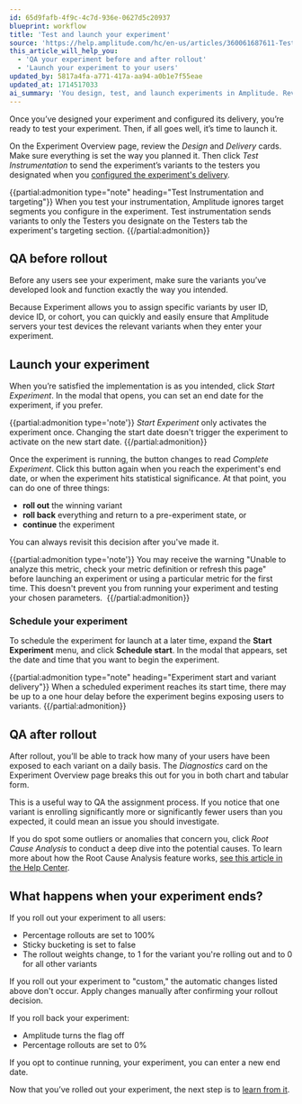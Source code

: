 ```yaml
---
id: 65d9fafb-4f9c-4c7d-936e-0627d5c20937
blueprint: workflow
title: 'Test and launch your experiment'
source: 'https://help.amplitude.com/hc/en-us/articles/360061687611-Test-and-launch-your-experiment'
this_article_will_help_you:
  - 'QA your experiment before and after rollout'
  - 'Launch your experiment to your users'
updated_by: 5817a4fa-a771-417a-aa94-a0b1e7f55eae
updated_at: 1714517033
ai_summary: 'You design, test, and launch experiments in Amplitude. Review design and delivery, test instrumentation, and ensure variants work as intended before launching. Start experiments and schedule them for later. Monitor user exposure to variants and investigate any unexpected enrollments. Roll out winning variants, roll back, or continue the experiment. After the experiment ends, make necessary changes based on the outcome. Use Root Cause Analysis to investigate anomalies. Learn from the experiment to improve.'
---
```

Once you’ve designed your experiment and configured its delivery, you’re ready to test your experiment. Then, if all goes well, it’s time to launch it.

On the Experiment Overview page, review the *Design* and *Delivery* cards. Make sure everything is set the way you planned it. Then click *Test Instrumentation* to send the experiment’s variants to the testers you designated when you [configured the experiment's delivery](/docs/feature-experiment/workflow/configure-delivery).

{{partial:admonition type="note" heading="Test Instrumentation and targeting"}}
When you test your instrumentation, Amplitude ignores target segments you configure in the experiment. Test instrumentation sends variants to only the Testers you designate on the Testers tab the experiment's targeting section.
{{/partial:admonition}}

## QA before rollout

Before any users see your experiment, make sure the variants you’ve developed look and function exactly the way you intended.

Because Experiment allows you to assign specific variants by user ID, device ID, or cohort, you can quickly and easily ensure that Amplitude servers your test devices the relevant variants when they enter your experiment. 

## Launch your experiment

When you’re satisfied the implementation is as you intended, click *Start Experiment*. In the modal that opens, you can set an end date for the experiment, if you prefer.

{{partial:admonition type='note'}}
*Start Experiment* only activates the experiment once. Changing the start date doesn't trigger the experiment to activate on the new start date.
{{/partial:admonition}}

Once the experiment is running, the button changes to read *Complete Experiment*. Click this button again when you reach the experiment's end date, or when the experiment hits statistical significance. At that point, you can do one of three things:

* **roll out** the winning variant
* **roll back** everything and return to a pre-experiment state, or
* **continue** the experiment

You can always revisit this decision after you've made it.

{{partial:admonition type='note'}}
You may receive the warning "Unable to analyze this metric, check your metric definition or refresh this page" before launching an experiment or using a particular metric for the first time. This doesn't prevent you from running your experiment and testing your chosen parameters. 
{{/partial:admonition}}

### Schedule your experiment

To schedule the experiment for launch at a later time, expand the **Start Experiment** menu, and click **Schedule start**. In the modal that appears, set the date and time that you want to begin the experiment. 

{{partial:admonition type="note" heading="Experiment start and variant delivery"}}
When a scheduled experiment reaches its start time, there may be up to a one hour delay before the experiment begins exposing users to variants.
{{/partial:admonition}}

## QA after rollout

After rollout, you’ll be able to track how many of your users have been exposed to each variant on a daily basis. The *Diagnostics* card on the Experiment Overview page breaks this out for you in both chart and tabular form.

This is a useful way to QA the assignment process. If you notice that one variant is enrolling significantly more or significantly fewer users than you expected, it could mean an issue you should investigate.

If you do spot some outliers or anomalies that concern you, click *Root Cause Analysis* to conduct a deep dive into the potential causes. To learn more about how the Root Cause Analysis feature works, [see this article in the Help Center](/docs/analytics/root-cause-analysis).

## What happens when your experiment ends?

If you roll out your experiment to all users:

* Percentage rollouts are set to 100%
* Sticky bucketing is set to false
* The rollout weights change, to 1 for the variant you're rolling out and to 0 for all other variants

If you roll out your experiment to "custom," the automatic changes listed above don't occur. Apply changes manually after confirming your rollout decision.

If you roll back your experiment:

* Amplitude turns the flag off
* Percentage rollouts are set to 0%

If you opt to continue running, your experiment, you can enter a new end date.

Now that you’ve rolled out your experiment, the next step is to [learn from it](/docs/feature-experiment/workflow/experiment-learnings).
